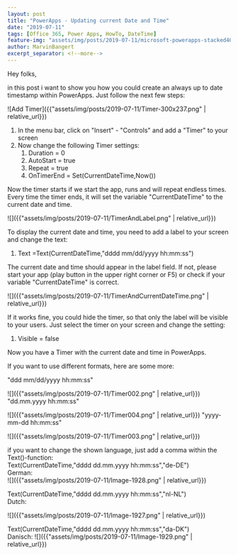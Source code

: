 ```yaml
---
layout: post
title: "PowerApps - Updating current Date and Time"
date: "2019-07-11"
tags: [Office 365, Power Apps, HowTo, DateTime]
feature-img: "assets/img/posts/2019-07-11/microsoft-powerapps-stacked400x200.png"
author: MarvinBangert
excerpt_separator: <!--more-->
---
```


Hey folks,

in this post i want to show you how you could create an always up to date timestamp within PowerApps. Just follow the next few steps:

<!--more-->

![Add Timer]({{"assets/img/posts/2019-07-11/Timer-300x237.png" | relative_url}})

1. In the menu bar, click on "Insert" - "Controls" and add a "Timer" to your screen
2. Now change the following Timer settings:
    1. Duration = 0
    2. AutoStart = true
    3. Repeat = true
    4. OnTimerEnd = Set(CurrentDateTime,Now())

Now the timer starts if we start the app, runs and will repeat endless times. Every time the timer ends, it will set the variable "CurrentDateTime" to the current date and time.

![]({{"assets/img/posts/2019-07-11/TimerAndLabel.png" | relative_url}})

To display the current date and time, you need to add a label to your screen and change the text:

1. Text =Text(CurrentDateTime,"dddd mm/dd/yyyy hh:mm:ss")

The current date and time should appear in the label field. If not, please start your app (play button in the upper right corner or F5) or check if your variable "CurrentDateTime" is correct.

![]({{"assets/img/posts/2019-07-11/TimerAndCurrentDateTime.png" | relative_url}})

If it works fine, you could hide the timer, so that only the label will be visible to your users. Just select the timer on your screen and change the setting:

1. Visible = false

Now you have a Timer with the current date and time in PowerApps.

If you want to use different formats, here are some more:

"ddd mm/dd/yyyy hh:mm:ss"

![]({{"assets/img/posts/2019-07-11/Timer002.png" | relative_url}})
"dd.mm.yyyy hh:mm:ss"

![]({{"assets/img/posts/2019-07-11/Timer004.png" | relative_url}})
"yyyy-mm-dd hh:mm:ss"

![]({{"assets/img/posts/2019-07-11/Timer003.png" | relative_url}})

if you want to change the shown language, just add a comma within the Text()-function:  
Text(CurrentDateTime,"dddd dd.mm.yyyy hh:mm:ss","de-DE")  
German:  
![]({{"assets/img/posts/2019-07-11/Image-1928.png" | relative_url}})

Text(CurrentDateTime,"dddd dd.mm.yyyy hh:mm:ss","nl-NL")  
Dutch:

![]({{"assets/img/posts/2019-07-11/Image-1927.png" | relative_url}})

Text(CurrentDateTime,"dddd dd.mm.yyyy hh:mm:ss","da-DK")  
Danisch:
![]({{"assets/img/posts/2019-07-11/Image-1929.png" | relative_url}})